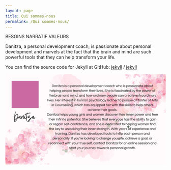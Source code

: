 ```yaml
---
layout: page
title: Qui sommes-nous
permalink: /Qui sommes-nous/
---
```

BESOINS
NARRATIF
VALEURS

Danitza, a personal development coach, is passionate about personal development and marvels at the  fact that the brain and mind are such powerful tools that they can help transform your life.

You can find the source code for Jekyll at GitHub:
[jekyll][jekyll-organization] /
[jekyll](https://github.com/jekyll/jekyll)

[jekyll-organization]: https://github.com/jekyll
![Danitza](/assets/images/D1.jpg "Danitza")









